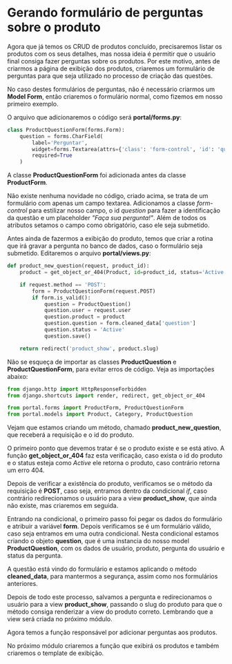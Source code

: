 # Gerando formulário de perguntas sobre o produto

Agora que já temos os CRUD de produtos concluído, precisaremos listar os produtos com os seus detalhes, mas nossa ideia é permitir que o usuário final consiga fazer perguntas sobre os produtos. Por este motivo, antes de criarmos a página de exibição dos produtos, criaremos um formulário de perguntas para que seja utilizado no processo de criação das questões.

No caso destes formulários de perguntas, não é necessário criarmos um **Model Form**, então criaremos o formulário normal, como fizemos em nosso primeiro exemplo.

O arquivo que adicionaremos o código será **portal/forms.py**:

```python
class ProductQuestionForm(forms.Form):
    question = forms.CharField(
        label='Perguntar',
        widget=forms.Textarea(attrs={'class': 'form-control', 'id': 'question', 'placeholder': 'Faça sua pergunta!'}),
        required=True
    )
```

A classe **ProductQuestionForm** foi adicionada antes da classe **ProductForm**.

Não existe nenhuma novidade no código, criado acima, se trata de um formulário com apenas um campo textarea. Adicionamos a classe *form-control* para estilizar nosso campo, o id *question* para fazer a identificação da questão e um placeholder *"Faça sua pergunta!"*. Além de todos os atributos setamos o campo como obrigatório, caso ele seja submetido.

Antes ainda de fazermos a exibição do produto, temos que criar a rotina que irá gravar a pergunta no banco de dados, caso o formulário seja submetido. Editaremos o arquivo **portal/views.py**:

```python
def product_new_question(request, product_id):
    product = get_object_or_404(Product, id=product_id, status='Active')

    if request.method == 'POST':
        form = ProductQuestionForm(request.POST)
        if form.is_valid():
            question = ProductQuestion()
            question.user = request.user
            question.product = product
            question.question = form.cleaned_data['question']
            question.status = 'Active'
            question.save()

    return redirect('product_show', product.slug)
```

Não se esqueça de importar as classes **ProductQuestion** e **ProductQuestionForm**, para evitar erros de código. Veja as importações abaixo:

```python
from django.http import HttpResponseForbidden
from django.shortcuts import render, redirect, get_object_or_404

from portal.forms import ProductForm, ProductQuestionForm
from portal.models import Product, Category, ProductQuestion
```

Vejam que estamos criando um método, chamado **product_new_question**, que receberá a requisição e o id do produto.

O primeiro ponto que devemos tratar é se o produto existe e se está ativo. A função **get_object_or_404** faz esta verificação, caso exista o id do produto e o status esteja como *Active* ele retorna o produto, caso contrário retorna um erro 404.

Depois de verificar a existência do produto, verificamos se o método da requisição é **POST**, caso seja, entramos dentro da condicional *if*, caso contrário redirecionamos o usuário para a view **product_show**, que ainda não existe, mas criaremos em seguida.

Entrando na condicional, o primeiro passo foi pegar os dados do formulário e atribuir a variável **form**. Depois verificamos se é um formulário válido, caso seja entramos em uma outra condicional. Nesta condicional estamos criando o objeto **question**, que é uma instancia do nosso model **ProductQuestion**, com os dados de usuário, produto, pergunta do usuário e status da pergunta.

A questão está vindo do formulário e estamos aplicando o método **cleaned_data**, para mantermos a segurança, assim como nos formulários anteriores.

Depois de todo este processo, salvamos a pergunta e redirecionamos o usuário para a view **product_show**, passando o slug do produto para que o método consiga renderizar a view do produto correto. Lembrando que a view será criada no próximo módulo.

Agora temos a função responsável por adicionar perguntas aos produtos.

No próximo módulo criaremos a função que exibirá os produtos e também criaremos o template de exibição.